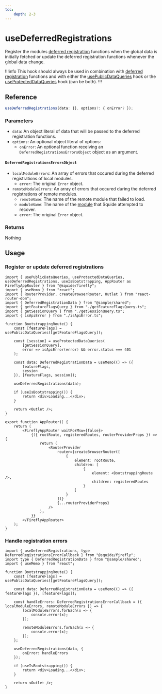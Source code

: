 ```yaml
---
toc:
    depth: 2-3
---
```


# useDeferredRegistrations

Register the modules [deferred registration](./registerLocalModules.md#defer-the-registration-of-navigation-items) functions when the global data is initially fetched or update the deferred registration functions whenever the global data change.

!!!info
This hook should always be used in combination with [deferred registration](./registerLocalModules.md#defer-the-registration-of-navigation-items) functions and with either the [usePublicDataQueries](../tanstack-query/usePublicDataQueries.md) hook or the [useProtectedDataQueries](../tanstack-query/useProtectedDataQueries.md) hook (can be both).
!!!

## Reference

```ts
useDeferredRegistrations(data: {}, options?: { onError? });
```

### Parameters

- `data`: An object literal of data that will be passed to the deferred registration functions.
- `options`: An optional object literal of options:
    - `onError`: An optional function receiving an `DeferredRegistrationsErrorsObject` object as an argument.

#### `DeferredRegistrationsErrorsObject`

- `localModuleErrors`: An array of errors that occured during the deferred registrations of local modules.
    - `error`: The original `Error` object.
- `remoteModuleErrors`: An array of errors that occured during the deferred registrations of remote modules.
    - `remoteName`: The name of the remote module that failed to load.
    - `moduleName`: The name of the [module](./registerRemoteModules.md#name) that Squide attempted to recover.
    - `error`: The original `Error` object.

### Returns

Nothing

## Usage

### Register or update deferred registrations

```tsx !#17-22 host/src/AppRouter.tsx
import { usePublicDataQueries, useProtectedDataQueries, useDeferredRegistrations, useIsBootstrapping, AppRouter as FireflyAppRouter } from "@squide/firefly";
import { useMemo } from "react";
import { RouterProvider, createBrowserRouter, Outlet } from "react-router-dom";
import { DeferredRegistrationData } from "@sample/shared";
import { getFeatureFlagsQuery } from "./getFeatureFlagsQuery.ts";
import { getSessionQuery } from "./getSessionQuery.ts";
import { isApiError } from "./isApiError.ts";

function BootstrappingRoute() {
    const [featureFlags] = usePublicDataQueries([getFeatureFlagsQuery]);

    const [session] = useProtectedDataQueries(
        [getSessionQuery],
        error => isApiError(error) && error.status === 401
    );

    const data: DeferredRegistrationData = useMemo(() => ({
        featureFlags,
        session
    }), [featureFlags, session]);

    useDeferredRegistrations(data);

    if (useIsBootstrapping()) {
        return <div>Loading...</div>;
    }

    return <Outlet />;
}

export function AppRouter() {
    return (
        <FireflyAppRouter waitForMsw={false}>
            {({ rootRoute, registeredRoutes, routerProviderProps }) => {
                return (
                    <RouterProvider
                        router={createBrowserRouter([
                            {
                                element: rootRoute,
                                children: [
                                    {
                                        element: <BootstrappingRoute />,
                                        children: registeredRoutes
                                    }
                                ]
                            }
                        ])}
                        {...routerProviderProps}
                    />
                );
            }}
        </FireflyAppRouter>
    );
}
```

### Handle registration errors

```tsx !#10-18,21 host/src/AppRouter.tsx
import { useDeferredRegistrations, type DeferredRegistrationsErrorCallback } from "@squide/firefly";
import type { DeferredRegistrationData } from "@sample/shared";
import { useMemo } from "react";

function BootstrappingRoute() {
    const [featureFlags] = usePublicDataQueries([getFeatureFlagsQuery]);

    const data: DeferredRegistrationData = useMemo(() => ({ featureFlags }), [featureFlags]);

    const handleErrors: DeferredRegistrationsErrorCallback = ({ localModuleErrors, remoteModuleErrors }) => {
        localModuleErrors.forEach(x => {
            console.error(x);
        });

        remoteModuleErrors.forEach(x => {
            console.error(x);
        });
    };

    useDeferredRegistrations(data, {
        onError: handleErrors
    });

    if (useIsBootstrapping()) {
        return <div>Loading...</div>;
    }

    return <Outlet />;
}
```
